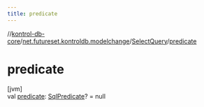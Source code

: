 ```yaml
---
title: predicate
---
```

//[kontrol-db-core](../../../index.html)/[net.futureset.kontroldb.modelchange](../index.html)/[SelectQuery](index.html)/[predicate](predicate.html)



# predicate



[jvm]\
val [predicate](predicate.html): [SqlPredicate](../-sql-predicate/index.html)? = null




